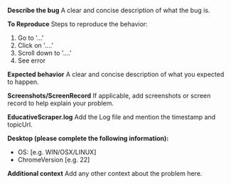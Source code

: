 **Describe the bug**
A clear and concise description of what the bug is.

**To Reproduce**
Steps to reproduce the behavior:

1. Go to '...'
2. Click on '....'
3. Scroll down to '....'
4. See error

**Expected behavior**
A clear and concise description of what you expected to happen.

**Screenshots/ScreenRecord**
If applicable, add screenshots or screen record to help explain your problem.

**EducativeScraper.log**
Add the Log file and mention the timestamp and topicUrl.

**Desktop (please complete the following information):**

- OS: [e.g. WIN/OSX/LINUX]
- ChromeVersion [e.g. 22]

**Additional context**
Add any other context about the problem here.
